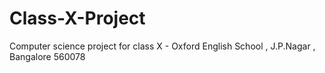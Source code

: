 # Class-X-Project
Computer science project for class X - Oxford English School , J.P.Nagar , Bangalore 560078
